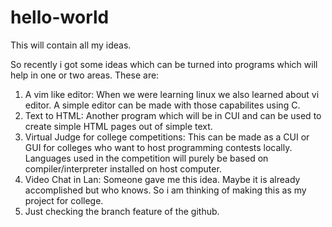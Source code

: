 # hello-world
This will contain all my ideas.

So recently i got some ideas which can be turned into programs which will help in one or two areas. These are:
1. A vim like editor: When we were learning linux we also learned about vi editor. A simple editor can be made with those capabilites using C.
2. Text to HTML: Another program which will be in CUI and can be used to create simple HTML pages out of simple text.
3. Virtual Judge for college competitions: This can be made as a CUI or GUI for colleges who want to host programming contests locally. Languages used in the competition will purely be based on compiler/interpreter installed on host computer.
4. Video Chat in Lan: Someone gave me this idea. Maybe it is already accomplished but who knows. So i am thinking of making this as my project for college.
5. Just checking the branch feature of the github.
